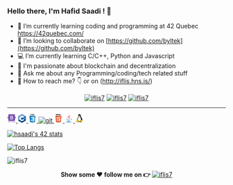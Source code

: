 ### Hello there, I'm Hafid Saadi ! 👋

- 🏫 I’m currently learning coding and programming at 42 Quebec https://42quebec.com/
- 👫 I’m looking to collaborate on [https://github.com/byltek](https://github.com/byltek)
- 💻 I’m currently learning C/C++, Python and Javascript
- 🧲 I'm passionate about blockchain and decentralization
- 💬 Ask me about any Programming/coding/tech related stuff
- 📮 How to reach me? 👇 or on (http://iflis.hns.is/) 

<p align="center">  
<a href="https://twitter.com/iflis7" target="blank"><img align="center" src="https://cdn.jsdelivr.net/npm/simple-icons@3.0.1/icons/twitter.svg" 
alt="iflis7" height="30" width="30" /></a>
<a href="https://fb.com/iflis7.me" target="blank"><img align="center" src="https://cdn.jsdelivr.net/npm/simple-icons@3.0.1/icons/facebook.svg" 
alt="iflis7" height="30" width="30" /></a>
<a href="https://instagram.com/iflis7" target="blank"><img align="center" src="https://cdn.jsdelivr.net/npm/simple-icons@3.0.1/icons/instagram.svg" 
alt="iflis7" height="30" width="30" /></a>
<hr>

<p align="left"> <a href="https://getbootstrap.com" target="_blank"> 
<img src="https://raw.githubusercontent.com/devicons/devicon/master/icons/bootstrap/bootstrap-plain-wordmark.svg" 
     alt="bootstrap" width="20" height="20"/> </a> <a href="https://www.w3schools.com/cpp/" target="_blank">
<img src="https://raw.githubusercontent.com/devicons/devicon/master/icons/cplusplus/cplusplus-original.svg" 
     alt="cplusplus" width="20" height="20"/> </a> <a href="https://www.w3schools.com/css/" target="_blank">
<img src="https://raw.githubusercontent.com/devicons/devicon/master/icons/css3/css3-original-wordmark.svg" 
     alt="css3" width="20" height="20"/> </a> <a href="https://git-scm.com/" target="_blank"> 
<img src="https://www.vectorlogo.zone/logos/git-scm/git-scm-icon.svg" alt="git" width="20" height="20"/> </a> 
  <a href="https://www.w3.org/html/" target="_blank"> 
    <img src="https://raw.githubusercontent.com/devicons/devicon/master/icons/html5/html5-original-wordmark.svg" 
         alt="html5" width="20" height="20"/> </a> <a href="https://www.java.com" target="_blank"> 
  <img src="https://raw.githubusercontent.com/devicons/devicon/master/icons/java/java-original.svg" 
       alt="java" width="20" height="20"/> </a> <a href="https://www.linux.org/" target="_blank"> 
<img src="https://raw.githubusercontent.com/devicons/devicon/master/icons/linux/linux-original.svg" 
     alt="linux" width="20" height="20"/> </a> <a href="https://www.adobe.com/products/xd.html" target="_blank">
</p>

[![hsaadi's 42 stats](https://badge42.vercel.app/api/v2/cl5s2p211013909jutf782quk/stats?cursusId=21&coalitionId=249)](https://github.com/JaeSeoKim/badge42)
     
[![Top Langs](https://github-readme-stats.vercel.app/api/top-langs/?username=iflis7)](https://github.com/iflis7/github-readme-stats)
<p align="left"> <img src="https://komarev.com/ghpvc/?username=iflis7" alt="iflis7" /> </p>




<p align="center"> <strong> Show some ♥ follow me on 👉   </strong> <a href="https://twitter.com/iflis7" target="blank"><img src="https://img.shields.io/twitter/follow/iflis7?logo=twitter&style=for-the-badge" 
alt="iflis7" /></a></p>


